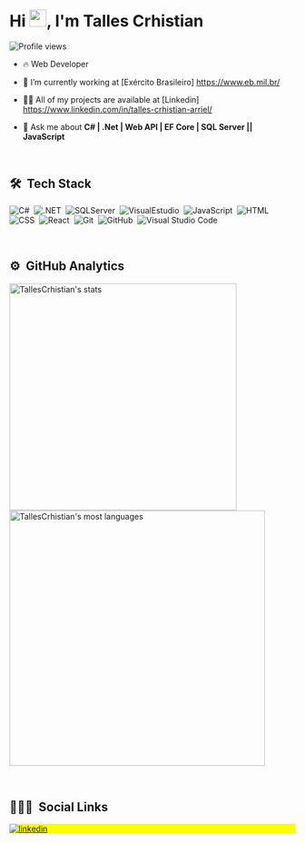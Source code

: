 
<h1 align="left">Hi <img src="https://raw.githubusercontent.com/kaueMarques/kaueMarques/master/hi.gif" width="30px">, I'm Talles Crhistian</h1>
<p align="left"> <img src="https://komarev.com/ghpvc/?username=TallesCrhistian&color=yellow" alt="Profile views" /> </p>

- 🔥 Web Developer  

- 🔭 I’m currently working at [Exército Brasileiro] https://www.eb.mil.br/

- 👨‍💻 All of my projects are available at [Linkedin] https://www.linkedin.com/in/talles-crhistian-arriel/

- 💬 Ask me about  **C# | .Net | Web API | EF Core | SQL Server ||  JavaScript**

<br>

## 🛠 &nbsp;Tech Stack

![C#](https://img.shields.io/badge/C%23-239120?style=for-the-badge&logo=c-sharp&logoColor=white)&nbsp;
![.NET](https://img.shields.io/badge/.NET-5C2D91?style=for-the-badge&logo=.net&logoColor=white)&nbsp;
![SQLServer](https://img.shields.io/badge/Microsoft_SQL_Server-CC2927?style=for-the-badge&logo=microsoft-sql-server&logoColor=white)&nbsp;
![VisualEstudio](https://img.shields.io/badge/Visual_Studio-5C2D91?style=for-the-badge&logo=visual%20studio&logoColor=white)&nbsp;
![JavaScript](https://img.shields.io/badge/-JavaScript-05122A?style=flat&logo=javascript)&nbsp;
![HTML](https://img.shields.io/badge/-HTML-05122A?style=flat&logo=HTML5)&nbsp;
![CSS](https://img.shields.io/badge/-CSS-05122A?style=flat&logo=CSS3&logoColor=1572B6)&nbsp;
![React](https://img.shields.io/badge/-React-05122A?style=flat&logo=react)&nbsp;
![Git](https://img.shields.io/badge/-Git-05122A?style=flat&logo=git)&nbsp;
![GitHub](https://img.shields.io/badge/-GitHub-05122A?style=flat&logo=github)&nbsp;
![Visual Studio Code](https://img.shields.io/badge/-Visual%20Studio%20Code-05122A?style=flat&logo=visual-studio-code&logoColor=007ACC)&nbsp;


<br>

## ⚙️ &nbsp;GitHub Analytics

<p align="left">
<img width="400em" src="https://github-readme-stats.vercel.app/api?username=TallesCrhistian&show_icons=true&theme=vision-friendly-dark" alt="TallesCrhistian's stats"/>
<img width="450em" src="https://github-readme-stats.vercel.app/api/top-langs/?username=TallesCrhistian&layout=compact&theme=vision-friendly-dark" alt="TallesCrhistian's most languages"/>
</p>

<br>

## 👨🏽‍🦲 &nbsp;Social Links

<p align="left" style="background:yellow">
<a href="https://www.linkedin.com/in/talles-crhistian-arriel/" target="_blank">
  <img align="center" src="https://img.shields.io/badge/-TallesCrhistian-05122A?style=flat&logo=linkedin" alt="linkedin"/>
</a>
</p>

